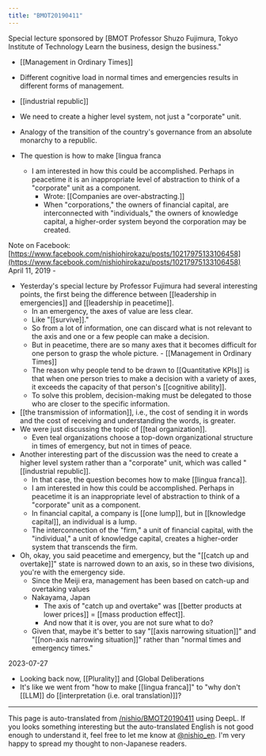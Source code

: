 ```yaml
---
title: "BMOT20190411"
---
```


Special lecture sponsored by [BMOT
Professor Shuzo Fujimura, Tokyo Institute of Technology
Learn the business, design the business."

- [[Management in Ordinary Times]]
- Different cognitive load in normal times and emergencies results in different forms of management.

- [[industrial republic]]
- We need to create a higher level system, not just a "corporate" unit.
- Analogy of the transition of the country's governance from an absolute monarchy to a republic.
- The question is how to make [lingua franca
    - I am interested in how this could be accomplished. Perhaps in peacetime it is an inappropriate level of abstraction to think of a "corporate" unit as a component.
        - Wrote: [[Companies are over-abstracting.]]
        - When "corporations," the owners of financial capital, are interconnected with "individuals," the owners of knowledge capital, a higher-order system beyond the corporation may be created.

Note on Facebook: [https://www.facebook.com/nishiohirokazu/posts/10217975133106458](https://www.facebook.com/nishiohirokazu/posts/10217975133106458)
April 11, 2019 -
- Yesterday's special lecture by Professor Fujimura had several interesting points, the first being the difference between [[leadership in emergencies]] and [[leadership in peacetime]].
    - In an emergency, the axes of value are less clear.
    - Like "[[survive]]."
    - So from a lot of information, one can discard what is not relevant to the axis and one or a few people can make a decision.
    - But in peacetime, there are so many axes that it becomes difficult for one person to grasp the whole picture.
            - [[Management in Ordinary Times]]
    - The reason why people tend to be drawn to [[Quantitative KPIs]] is that when one person tries to make a decision with a variety of axes, it exceeds the capacity of that person's [[cognitive ability]].
    - To solve this problem, decision-making must be delegated to those who are closer to the specific information.
- [[the transmission of information]], i.e., the cost of sending it in words and the cost of receiving and understanding the words, is greater.
- We were just discussing the topic of [[teal organization]].
    - Even teal organizations choose a top-down organizational structure in times of emergency, but not in times of peace.
- Another interesting part of the discussion was the need to create a higher level system rather than a "corporate" unit, which was called "[[industrial republic]].
    - In that case, the question becomes how to make [[lingua franca]].
    - I am interested in how this could be accomplished. Perhaps in peacetime it is an inappropriate level of abstraction to think of a "corporate" unit as a component.
    - In financial capital, a company is [[one lump]], but in [[knowledge capital]], an individual is a lump.
    - The interconnection of the "firm," a unit of financial capital, with the "individual," a unit of knowledge capital, creates a higher-order system that transcends the firm.
- Oh, okay, you said peacetime and emergency, but the "[[catch up and overtake]]" state is narrowed down to an axis, so in these two divisions, you're with the emergency side.
    - Since the Meiji era, management has been based on catch-up and overtaking values
    - Nakayama, Japan
        - The axis of "catch up and overtake" was [[better products at lower prices]] = [[mass production effect]].
        - And now that it is over, you are not sure what to do?
    - Given that, maybe it's better to say "[[axis narrowing situation]]" and "[[non-axis narrowing situation]]" rather than "normal times and emergency times."

2023-07-27
- Looking back now, [[Plurality]] and [Global Deliberations
- It's like we went from "how to make [[lingua franca]]" to "why don't [[LLM]] do [[interpretation (i.e. oral translation)]]?

---
This page is auto-translated from [/nishio/BMOT20190411](https://scrapbox.io/nishio/BMOT20190411) using DeepL. If you looks something interesting but the auto-translated English is not good enough to understand it, feel free to let me know at [@nishio_en](https://twitter.com/nishio_en). I'm very happy to spread my thought to non-Japanese readers.